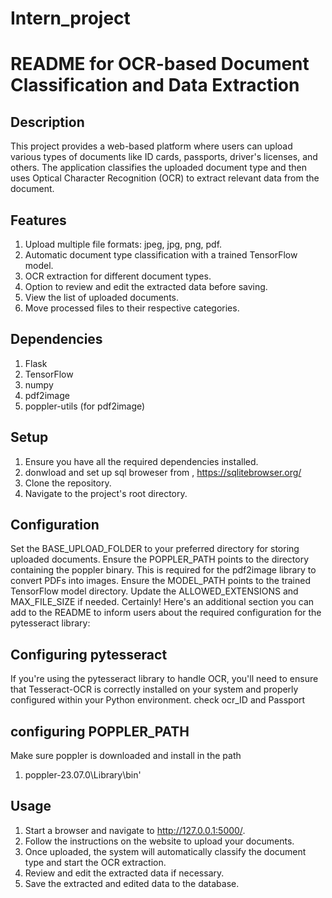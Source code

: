 # Intern_project

# README for OCR-based Document Classification and Data Extraction
## Description
This project provides a web-based platform where users can upload various types of documents like ID cards, passports, driver's licenses, and others. The application classifies the uploaded document type and then uses Optical Character Recognition (OCR) to extract relevant data from the document.
## Features
1. Upload multiple file formats: jpeg, jpg, png, pdf.
1. Automatic document type classification with a trained TensorFlow model.
1. OCR extraction for different document types.
1.  Option to review and edit the extracted data before saving.
1. View the list of uploaded documents.
1. Move processed files to their respective categories.
## Dependencies
1. Flask
1. TensorFlow
1. numpy
1. pdf2image
1. poppler-utils (for pdf2image)
## Setup
1. Ensure you have all the required dependencies installed.
2. donwload and set up sql broweser from ,  https://sqlitebrowser.org/
1. Clone the repository.
1. Navigate to the project's root directory.
   
## Configuration
Set the BASE_UPLOAD_FOLDER to your preferred directory for storing uploaded documents.
Ensure the POPPLER_PATH points to the directory containing the poppler binary. This is required for the pdf2image library to convert PDFs into images.
Ensure the MODEL_PATH points to the trained TensorFlow model directory.
Update the ALLOWED_EXTENSIONS and MAX_FILE_SIZE if needed.
Certainly! Here's an additional section you can add to the README to inform users about the required configuration for the pytesseract library:

## Configuring pytesseract
If you're using the pytesseract library to handle OCR, you'll need to ensure that Tesseract-OCR is correctly installed on your system and properly configured within your Python environment. check ocr_ID and Passport
## configuring POPPLER_PATH
Make sure poppler is downloaded and install in the path 
1. poppler-23.07.0\\Library\\bin'

## Usage
1. Start a browser and navigate to http://127.0.0.1:5000/.
1. Follow the instructions on the website to upload your documents.
1. Once uploaded, the system will automatically classify the document type and start the OCR extraction.
1. Review and edit the extracted data if necessary.
1. Save the extracted and edited data to the database.
